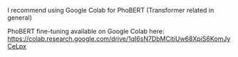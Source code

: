 I recommend using Google Colab for PhoBERT (Transformer related in general)

PhoBERT fine-tuning available on Google Colab here: https://colab.research.google.com/drive/1qI6sN7DbMCitiUw68XpiS6KomJyCeLpx
